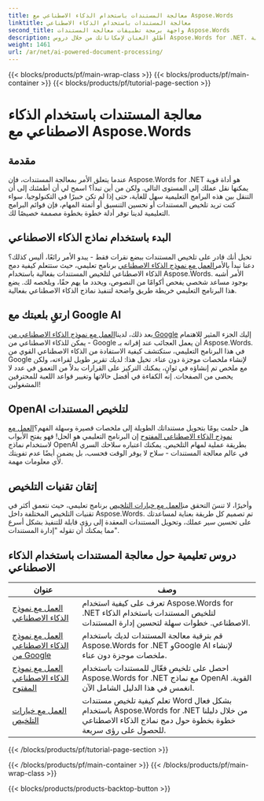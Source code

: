 ```yaml
---
title: معالجة المستندات باستخدام الذكاء الاصطناعي مع Aspose.Words
linktitle: معالجة المستندات باستخدام الذكاء الاصطناعي
second_title: واجهة برمجة تطبيقات معالجة المستندات Aspose.Words
description: أطلق العنان لإمكاناتك من خلال دروس Aspose.Words for .NET. تعلم كيفية تحسين معالجة المستندات باستخدام حلول مدعومة بالذكاء الاصطناعي للحصول على نتائج سريعة وفعالة.
weight: 1461
url: /ar/net/ai-powered-document-processing/
---
```


{{< blocks/products/pf/main-wrap-class >}}
{{< blocks/products/pf/main-container >}}
{{< blocks/products/pf/tutorial-page-section >}}

# معالجة المستندات باستخدام الذكاء الاصطناعي مع Aspose.Words

## مقدمة

عندما يتعلق الأمر بمعالجة المستندات، فإن Aspose.Words for .NET هو أداة قوية يمكنها نقل عملك إلى المستوى التالي. ولكن من أين تبدأ؟ اسمح لي أن أطمئنك إلى أن التنقل بين هذه البرامج التعليمية سهل للغاية، حتى إذا لم تكن خبيرًا في التكنولوجيا. سواء كنت تريد تلخيص المستندات أو تحسين التنسيق أو أتمتة المهام، فإن قوائم البرامج التعليمية لدينا توفر أدلة خطوة بخطوة مصممة خصيصًا لك.

## البدء باستخدام نماذج الذكاء الاصطناعي

 تخيل أنك قادر على تلخيص المستندات ببضع نقرات فقط - يبدو الأمر رائعًا، أليس كذلك؟ دعنا نبدأ بالأمر[العمل مع نموذج الذكاء الاصطناعي](./working-with-ai-model/) برنامج تعليمي، حيث ستتعلم كيفية دمج الذكاء الاصطناعي لتلخيص المستندات بفعالية باستخدام Aspose.Words. الأمر أشبه بوجود مساعد شخصي يفحص أكوامًا من النصوص، ويحدد ما يهم حقًا، ويلخصه لك. يضع هذا البرنامج التعليمي خريطة طريق واضحة لتنفيذ نماذج الذكاء الاصطناعي بفعالية. 

## ارتقِ بلعبتك مع Google AI

 بعد ذلك، لدينا[العمل مع نموذج الذكاء الاصطناعي من Google](./working-with-google-ai-model/) إليك الجزء المثير للاهتمام - يمكن للذكاء الاصطناعي من Google أن يعمل العجائب عند إقرانه بـ Aspose.Words. في هذا البرنامج التعليمي، ستكتشف كيفية الاستفادة من الذكاء الاصطناعي القوي من Google لإنشاء ملخصات موجزة دون عناء. تخيل هذا: لديك تقرير طويل لقراءته، ولكن مع ملخص تم إنشاؤه في ثوانٍ، يمكنك التركيز على القرارات بدلاً من التعمق في عدد لا يحصى من الصفحات. إنه الكفاءة في أفضل حالاتها وتغيير قواعد اللعبة للمحترفين المشغولين!

## OpenAI لتلخيص المستندات

 هل حلمت يومًا بتحويل مستنداتك الطويلة إلى ملخصات قصيرة وسهلة الفهم؟[العمل مع نموذج الذكاء الاصطناعي المفتوح](./working-with-open-ai-model/) إن البرنامج التعليمي هو الحل! فهو يفتح الأبواب لاستخدام نماذج OpenAI بطريقة عملية لمهام التلخيص. يمكنك اعتباره سلاحك السري في عالم معالجة المستندات - سلاح لا يوفر الوقت فحسب، بل يضمن أيضًا عدم تفويتك لأي معلومات مهمة.

## إتقان تقنيات التلخيص

 وأخيرًا، لا تنسَ التحقق من[العمل مع خيارات التلخيص](./working-with-summarize-options/) برنامج تعليمي، حيث نتعمق أكثر في تقنيات التلخيص المختلفة داخل Aspose.Words. تم تصميم كل طريقة بعناية لمساعدتك على تحسين سير عملك، وتحويل المستندات المعقدة إلى رؤى قابلة للتنفيذ بشكل أسرع مما يمكنك أن تقوله "إدارة المستندات". 

 ## دروس تعليمية حول معالجة المستندات باستخدام الذكاء الاصطناعي
| عنوان | وصف |
| --- | --- |
| [العمل مع نموذج الذكاء الاصطناعي](./working-with-ai-model/) | تعرف على كيفية استخدام Aspose.Words for .NET لتلخيص المستندات باستخدام الذكاء الاصطناعي. خطوات سهلة لتحسين إدارة المستندات. |
| [العمل مع نموذج الذكاء الاصطناعي من Google](./working-with-google-ai-model/) | قم بترقية معالجة المستندات لديك باستخدام Aspose.Words for .NET وGoogle AI لإنشاء ملخصات موجزة دون عناء. |
| [العمل مع نموذج الذكاء الاصطناعي المفتوح](./working-with-open-ai-model/) | احصل على تلخيص فعّال للمستندات باستخدام Aspose.Words for .NET مع نماذج OpenAI القوية. انغمس في هذا الدليل الشامل الآن. |
| [العمل مع خيارات التلخيص](./working-with-summarize-options/) | تعلم كيفية تلخيص مستندات Word بشكل فعال باستخدام Aspose.Words for .NET من خلال دليلنا خطوة بخطوة حول دمج نماذج الذكاء الاصطناعي للحصول على رؤى سريعة. |
{{< /blocks/products/pf/tutorial-page-section >}}

{{< /blocks/products/pf/main-container >}}
{{< /blocks/products/pf/main-wrap-class >}}

{{< blocks/products/products-backtop-button >}}
